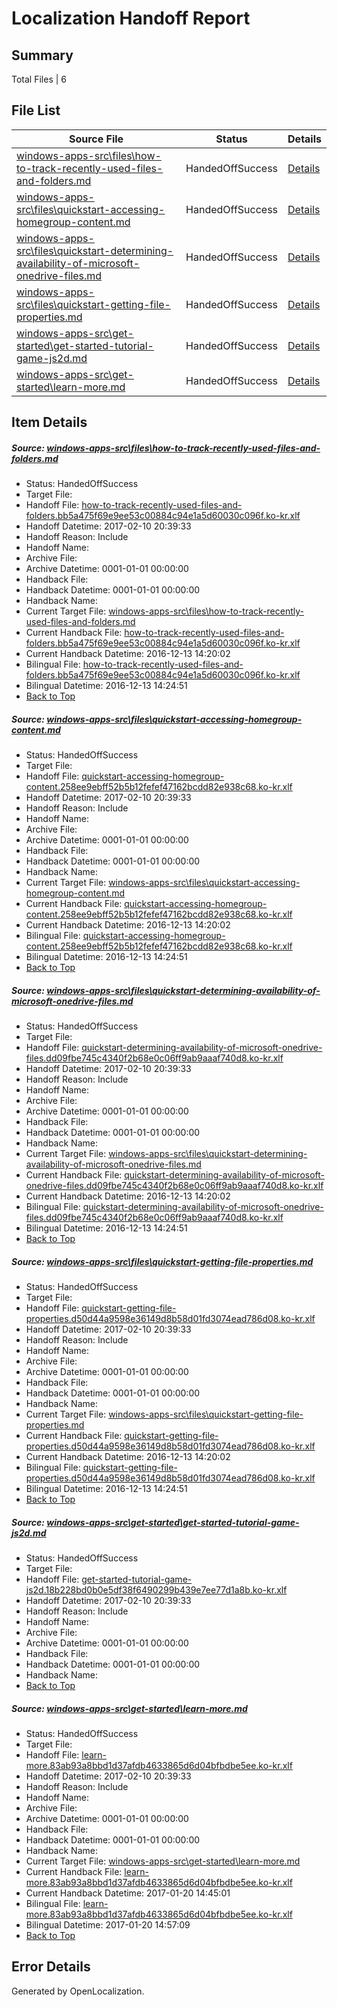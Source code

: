 # <a name='report-top'></a> Localization Handoff Report

## Summary
 Total Files | 6

## File List
 Source File | Status | Details 
 ----------- | ------ | ------- 
 [windows-apps-src\files\how-to-track-recently-used-files-and-folders.md](https://cpubwin.visualstudio.com/windows-uwp/_git/windows-uwp/commit/747d65675522ad3c3a70694dbe7ac509d20a7894?path=windows-apps-src%2Ffiles%2Fhow-to-track-recently-used-files-and-folders.md&_a=contents) | HandedOffSuccess | [Details](#cdef86477570b33e9cd0c7adaaceb8fea12e3d402531)
 [windows-apps-src\files\quickstart-accessing-homegroup-content.md](https://cpubwin.visualstudio.com/windows-uwp/_git/windows-uwp/commit/747d65675522ad3c3a70694dbe7ac509d20a7894?path=windows-apps-src%2Ffiles%2Fquickstart-accessing-homegroup-content.md&_a=contents) | HandedOffSuccess | [Details](#e67a373b5e36d6e1a8a5e738f8c0964c5df8489b2538)
 [windows-apps-src\files\quickstart-determining-availability-of-microsoft-onedrive-files.md](https://cpubwin.visualstudio.com/windows-uwp/_git/windows-uwp/commit/747d65675522ad3c3a70694dbe7ac509d20a7894?path=windows-apps-src%2Ffiles%2Fquickstart-determining-availability-of-microsoft-onedrive-files.md&_a=contents) | HandedOffSuccess | [Details](#5c4a4d27e53229524414dd566386251f745777012539)
 [windows-apps-src\files\quickstart-getting-file-properties.md](https://cpubwin.visualstudio.com/windows-uwp/_git/windows-uwp/commit/747d65675522ad3c3a70694dbe7ac509d20a7894?path=windows-apps-src%2Ffiles%2Fquickstart-getting-file-properties.md&_a=contents) | HandedOffSuccess | [Details](#4412ccd88c73854c193e24e0ac4e3f03730a9f392540)
 [windows-apps-src\get-started\get-started-tutorial-game-js2d.md](https://cpubwin.visualstudio.com/windows-uwp/_git/windows-uwp/commit/e5e139a1d7d60f8215f274743a4545ed8cf609c7?path=windows-apps-src%2Fget-started%2Fget-started-tutorial-game-js2d.md&_a=contents) | HandedOffSuccess | [Details](#d38ae1a19d79dca43f6bf16ccc7368fdf7a911fd2674)
 [windows-apps-src\get-started\learn-more.md](https://cpubwin.visualstudio.com/windows-uwp/_git/windows-uwp/commit/2359bc11d971f5e97434614f7cedb1195452b52f?path=windows-apps-src%2Fget-started%2Flearn-more.md&_a=contents) | HandedOffSuccess | [Details](#ed4e1ed93b062de0ad6ef274784b6cae1b2018da3067)

## Item Details
##### <a name='cdef86477570b33e9cd0c7adaaceb8fea12e3d402531'></a> Source: [windows-apps-src\files\how-to-track-recently-used-files-and-folders.md](https://cpubwin.visualstudio.com/windows-uwp/_git/windows-uwp/commit/747d65675522ad3c3a70694dbe7ac509d20a7894?path=windows-apps-src%2Ffiles%2Fhow-to-track-recently-used-files-and-folders.md&_a=contents)
* Status: HandedOffSuccess
* Target File: 
* Handoff File: [how-to-track-recently-used-files-and-folders.bb5a475f69e9ee53c00884c94e1a5d60030c096f.ko-kr.xlf](https://cpubwin.visualstudio.com/windows-uwp/_git/WDCLib.handoff/commit/bb5aa21a43604bb1ef95b47caf4887bd1fe8a326?path=ol-handoff%2Fcpubwin%2Fwindows-uwp.ko-kr%2Fmaster%2Fhow-to-track-recently-used-files-and-folders.bb5a475f69e9ee53c00884c94e1a5d60030c096f.ko-kr.xlf&_a=contents)
* Handoff Datetime: 2017-02-10 20:39:33
* Handoff Reason: Include
* Handoff Name: 
* Archive File: 
* Archive Datetime: 0001-01-01 00:00:00
* Handback File: 
* Handback Datetime: 0001-01-01 00:00:00
* Handback Name: 
* Current Target File: [windows-apps-src\files\how-to-track-recently-used-files-and-folders.md](https://cpubwin.visualstudio.com/windows-uwp/_git/windows-uwp.ko-kr/commit/372da6ac75c53ed02644ef3d884950560e41be3e?path=windows-apps-src%2Ffiles%2Fhow-to-track-recently-used-files-and-folders.md&_a=contents)
* Current Handback File: [how-to-track-recently-used-files-and-folders.bb5a475f69e9ee53c00884c94e1a5d60030c096f.ko-kr.xlf](https://cpubwin.visualstudio.com/windows-uwp/_git/WDCLib.handback/commit/76bb007bcfbfeb9607b31aa3dfc483974f1a3f1f?path=ol-handback%2Fcpubwin%2Fwindows-uwp.ko-kr%2Fmaster%2Fhow-to-track-recently-used-files-and-folders.bb5a475f69e9ee53c00884c94e1a5d60030c096f.ko-kr.xlf&_a=contents)
* Current Handback Datetime: 2016-12-13 14:20:02
* Bilingual File: [how-to-track-recently-used-files-and-folders.bb5a475f69e9ee53c00884c94e1a5d60030c096f.ko-kr.xlf](https://cpubwin.visualstudio.com/windows-uwp/_git/WDCLib.handback/commit/76bb007bcfbfeb9607b31aa3dfc483974f1a3f1f?path=ol-handback%2Fcpubwin%2Fwindows-uwp.ko-kr%2Fmaster%2Fhow-to-track-recently-used-files-and-folders.bb5a475f69e9ee53c00884c94e1a5d60030c096f.ko-kr.xlf&_a=contents)
* Bilingual Datetime: 2016-12-13 14:24:51
* [Back to Top](#report-top)

##### <a name='e67a373b5e36d6e1a8a5e738f8c0964c5df8489b2538'></a> Source: [windows-apps-src\files\quickstart-accessing-homegroup-content.md](https://cpubwin.visualstudio.com/windows-uwp/_git/windows-uwp/commit/747d65675522ad3c3a70694dbe7ac509d20a7894?path=windows-apps-src%2Ffiles%2Fquickstart-accessing-homegroup-content.md&_a=contents)
* Status: HandedOffSuccess
* Target File: 
* Handoff File: [quickstart-accessing-homegroup-content.258ee9ebff52b5b12fefef47162bcdd82e938c68.ko-kr.xlf](https://cpubwin.visualstudio.com/windows-uwp/_git/WDCLib.handoff/commit/bb5aa21a43604bb1ef95b47caf4887bd1fe8a326?path=ol-handoff%2Fcpubwin%2Fwindows-uwp.ko-kr%2Fmaster%2Fquickstart-accessing-homegroup-content.258ee9ebff52b5b12fefef47162bcdd82e938c68.ko-kr.xlf&_a=contents)
* Handoff Datetime: 2017-02-10 20:39:33
* Handoff Reason: Include
* Handoff Name: 
* Archive File: 
* Archive Datetime: 0001-01-01 00:00:00
* Handback File: 
* Handback Datetime: 0001-01-01 00:00:00
* Handback Name: 
* Current Target File: [windows-apps-src\files\quickstart-accessing-homegroup-content.md](https://cpubwin.visualstudio.com/windows-uwp/_git/windows-uwp.ko-kr/commit/372da6ac75c53ed02644ef3d884950560e41be3e?path=windows-apps-src%2Ffiles%2Fquickstart-accessing-homegroup-content.md&_a=contents)
* Current Handback File: [quickstart-accessing-homegroup-content.258ee9ebff52b5b12fefef47162bcdd82e938c68.ko-kr.xlf](https://cpubwin.visualstudio.com/windows-uwp/_git/WDCLib.handback/commit/76bb007bcfbfeb9607b31aa3dfc483974f1a3f1f?path=ol-handback%2Fcpubwin%2Fwindows-uwp.ko-kr%2Fmaster%2Fquickstart-accessing-homegroup-content.258ee9ebff52b5b12fefef47162bcdd82e938c68.ko-kr.xlf&_a=contents)
* Current Handback Datetime: 2016-12-13 14:20:02
* Bilingual File: [quickstart-accessing-homegroup-content.258ee9ebff52b5b12fefef47162bcdd82e938c68.ko-kr.xlf](https://cpubwin.visualstudio.com/windows-uwp/_git/WDCLib.handback/commit/76bb007bcfbfeb9607b31aa3dfc483974f1a3f1f?path=ol-handback%2Fcpubwin%2Fwindows-uwp.ko-kr%2Fmaster%2Fquickstart-accessing-homegroup-content.258ee9ebff52b5b12fefef47162bcdd82e938c68.ko-kr.xlf&_a=contents)
* Bilingual Datetime: 2016-12-13 14:24:51
* [Back to Top](#report-top)

##### <a name='5c4a4d27e53229524414dd566386251f745777012539'></a> Source: [windows-apps-src\files\quickstart-determining-availability-of-microsoft-onedrive-files.md](https://cpubwin.visualstudio.com/windows-uwp/_git/windows-uwp/commit/747d65675522ad3c3a70694dbe7ac509d20a7894?path=windows-apps-src%2Ffiles%2Fquickstart-determining-availability-of-microsoft-onedrive-files.md&_a=contents)
* Status: HandedOffSuccess
* Target File: 
* Handoff File: [quickstart-determining-availability-of-microsoft-onedrive-files.dd09fbe745c4340f2b68e0c06ff9ab9aaaf740d8.ko-kr.xlf](https://cpubwin.visualstudio.com/windows-uwp/_git/WDCLib.handoff/commit/bb5aa21a43604bb1ef95b47caf4887bd1fe8a326?path=ol-handoff%2Fcpubwin%2Fwindows-uwp.ko-kr%2Fmaster%2Fquickstart-determining-availability-of-microsoft-onedrive-files.dd09fbe745c4340f2b68e0c06ff9ab9aaaf740d8.ko-kr.xlf&_a=contents)
* Handoff Datetime: 2017-02-10 20:39:33
* Handoff Reason: Include
* Handoff Name: 
* Archive File: 
* Archive Datetime: 0001-01-01 00:00:00
* Handback File: 
* Handback Datetime: 0001-01-01 00:00:00
* Handback Name: 
* Current Target File: [windows-apps-src\files\quickstart-determining-availability-of-microsoft-onedrive-files.md](https://cpubwin.visualstudio.com/windows-uwp/_git/windows-uwp.ko-kr/commit/372da6ac75c53ed02644ef3d884950560e41be3e?path=windows-apps-src%2Ffiles%2Fquickstart-determining-availability-of-microsoft-onedrive-files.md&_a=contents)
* Current Handback File: [quickstart-determining-availability-of-microsoft-onedrive-files.dd09fbe745c4340f2b68e0c06ff9ab9aaaf740d8.ko-kr.xlf](https://cpubwin.visualstudio.com/windows-uwp/_git/WDCLib.handback/commit/76bb007bcfbfeb9607b31aa3dfc483974f1a3f1f?path=ol-handback%2Fcpubwin%2Fwindows-uwp.ko-kr%2Fmaster%2Fquickstart-determining-availability-of-microsoft-onedrive-files.dd09fbe745c4340f2b68e0c06ff9ab9aaaf740d8.ko-kr.xlf&_a=contents)
* Current Handback Datetime: 2016-12-13 14:20:02
* Bilingual File: [quickstart-determining-availability-of-microsoft-onedrive-files.dd09fbe745c4340f2b68e0c06ff9ab9aaaf740d8.ko-kr.xlf](https://cpubwin.visualstudio.com/windows-uwp/_git/WDCLib.handback/commit/76bb007bcfbfeb9607b31aa3dfc483974f1a3f1f?path=ol-handback%2Fcpubwin%2Fwindows-uwp.ko-kr%2Fmaster%2Fquickstart-determining-availability-of-microsoft-onedrive-files.dd09fbe745c4340f2b68e0c06ff9ab9aaaf740d8.ko-kr.xlf&_a=contents)
* Bilingual Datetime: 2016-12-13 14:24:51
* [Back to Top](#report-top)

##### <a name='4412ccd88c73854c193e24e0ac4e3f03730a9f392540'></a> Source: [windows-apps-src\files\quickstart-getting-file-properties.md](https://cpubwin.visualstudio.com/windows-uwp/_git/windows-uwp/commit/747d65675522ad3c3a70694dbe7ac509d20a7894?path=windows-apps-src%2Ffiles%2Fquickstart-getting-file-properties.md&_a=contents)
* Status: HandedOffSuccess
* Target File: 
* Handoff File: [quickstart-getting-file-properties.d50d44a9598e36149d8b58d01fd3074ead786d08.ko-kr.xlf](https://cpubwin.visualstudio.com/windows-uwp/_git/WDCLib.handoff/commit/bb5aa21a43604bb1ef95b47caf4887bd1fe8a326?path=ol-handoff%2Fcpubwin%2Fwindows-uwp.ko-kr%2Fmaster%2Fquickstart-getting-file-properties.d50d44a9598e36149d8b58d01fd3074ead786d08.ko-kr.xlf&_a=contents)
* Handoff Datetime: 2017-02-10 20:39:33
* Handoff Reason: Include
* Handoff Name: 
* Archive File: 
* Archive Datetime: 0001-01-01 00:00:00
* Handback File: 
* Handback Datetime: 0001-01-01 00:00:00
* Handback Name: 
* Current Target File: [windows-apps-src\files\quickstart-getting-file-properties.md](https://cpubwin.visualstudio.com/windows-uwp/_git/windows-uwp.ko-kr/commit/372da6ac75c53ed02644ef3d884950560e41be3e?path=windows-apps-src%2Ffiles%2Fquickstart-getting-file-properties.md&_a=contents)
* Current Handback File: [quickstart-getting-file-properties.d50d44a9598e36149d8b58d01fd3074ead786d08.ko-kr.xlf](https://cpubwin.visualstudio.com/windows-uwp/_git/WDCLib.handback/commit/76bb007bcfbfeb9607b31aa3dfc483974f1a3f1f?path=ol-handback%2Fcpubwin%2Fwindows-uwp.ko-kr%2Fmaster%2Fquickstart-getting-file-properties.d50d44a9598e36149d8b58d01fd3074ead786d08.ko-kr.xlf&_a=contents)
* Current Handback Datetime: 2016-12-13 14:20:02
* Bilingual File: [quickstart-getting-file-properties.d50d44a9598e36149d8b58d01fd3074ead786d08.ko-kr.xlf](https://cpubwin.visualstudio.com/windows-uwp/_git/WDCLib.handback/commit/76bb007bcfbfeb9607b31aa3dfc483974f1a3f1f?path=ol-handback%2Fcpubwin%2Fwindows-uwp.ko-kr%2Fmaster%2Fquickstart-getting-file-properties.d50d44a9598e36149d8b58d01fd3074ead786d08.ko-kr.xlf&_a=contents)
* Bilingual Datetime: 2016-12-13 14:24:51
* [Back to Top](#report-top)

##### <a name='d38ae1a19d79dca43f6bf16ccc7368fdf7a911fd2674'></a> Source: [windows-apps-src\get-started\get-started-tutorial-game-js2d.md](https://cpubwin.visualstudio.com/windows-uwp/_git/windows-uwp/commit/e5e139a1d7d60f8215f274743a4545ed8cf609c7?path=windows-apps-src%2Fget-started%2Fget-started-tutorial-game-js2d.md&_a=contents)
* Status: HandedOffSuccess
* Target File: 
* Handoff File: [get-started-tutorial-game-js2d.18b228bd0b0e5df38f6490299b439e7ee77d1a8b.ko-kr.xlf](https://cpubwin.visualstudio.com/windows-uwp/_git/WDCLib.handoff/commit/bb5aa21a43604bb1ef95b47caf4887bd1fe8a326?path=ol-handoff%2Fcpubwin%2Fwindows-uwp.ko-kr%2Fmaster%2Fget-started-tutorial-game-js2d.18b228bd0b0e5df38f6490299b439e7ee77d1a8b.ko-kr.xlf&_a=contents)
* Handoff Datetime: 2017-02-10 20:39:33
* Handoff Reason: Include
* Handoff Name: 
* Archive File: 
* Archive Datetime: 0001-01-01 00:00:00
* Handback File: 
* Handback Datetime: 0001-01-01 00:00:00
* Handback Name: 
* [Back to Top](#report-top)

##### <a name='ed4e1ed93b062de0ad6ef274784b6cae1b2018da3067'></a> Source: [windows-apps-src\get-started\learn-more.md](https://cpubwin.visualstudio.com/windows-uwp/_git/windows-uwp/commit/2359bc11d971f5e97434614f7cedb1195452b52f?path=windows-apps-src%2Fget-started%2Flearn-more.md&_a=contents)
* Status: HandedOffSuccess
* Target File: 
* Handoff File: [learn-more.83ab93a8bbd1d37afdb4633865d6d04bfbdbe5ee.ko-kr.xlf](https://cpubwin.visualstudio.com/windows-uwp/_git/WDCLib.handoff/commit/bb5aa21a43604bb1ef95b47caf4887bd1fe8a326?path=ol-handoff%2Fcpubwin%2Fwindows-uwp.ko-kr%2Fmaster%2Flearn-more.83ab93a8bbd1d37afdb4633865d6d04bfbdbe5ee.ko-kr.xlf&_a=contents)
* Handoff Datetime: 2017-02-10 20:39:33
* Handoff Reason: Include
* Handoff Name: 
* Archive File: 
* Archive Datetime: 0001-01-01 00:00:00
* Handback File: 
* Handback Datetime: 0001-01-01 00:00:00
* Handback Name: 
* Current Target File: [windows-apps-src\get-started\learn-more.md](https://cpubwin.visualstudio.com/windows-uwp/_git/windows-uwp.ko-kr/commit/a4d788f0b469c2ee8c42ed0df9ecbc86601d238d?path=windows-apps-src%2Fget-started%2Flearn-more.md&_a=contents)
* Current Handback File: [learn-more.83ab93a8bbd1d37afdb4633865d6d04bfbdbe5ee.ko-kr.xlf](https://cpubwin.visualstudio.com/windows-uwp/_git/WDCLib.handback/commit/eb611c044bb399536d724d430e05ea9a4cab7c71?path=ol-handback%2Fcpubwin%2Fwindows-uwp.ko-kr%2Fmaster%2Flearn-more.83ab93a8bbd1d37afdb4633865d6d04bfbdbe5ee.ko-kr.xlf&_a=contents)
* Current Handback Datetime: 2017-01-20 14:45:01
* Bilingual File: [learn-more.83ab93a8bbd1d37afdb4633865d6d04bfbdbe5ee.ko-kr.xlf](https://cpubwin.visualstudio.com/windows-uwp/_git/WDCLib.handback/commit/eb611c044bb399536d724d430e05ea9a4cab7c71?path=ol-handback%2Fcpubwin%2Fwindows-uwp.ko-kr%2Fmaster%2Flearn-more.83ab93a8bbd1d37afdb4633865d6d04bfbdbe5ee.ko-kr.xlf&_a=contents)
* Bilingual Datetime: 2017-01-20 14:57:09
* [Back to Top](#report-top)


## Error Details

Generated by OpenLocalization.
